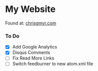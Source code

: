 # My Website

Found at: [chrisgmyr.com](http://www.chrisgmyr.com)

### To Do
- [x] Add Google Analytics
- [x] Disqus Comments
- [ ] Fix Read More Links
- [ ] Switch feedburner to new atom.xml file